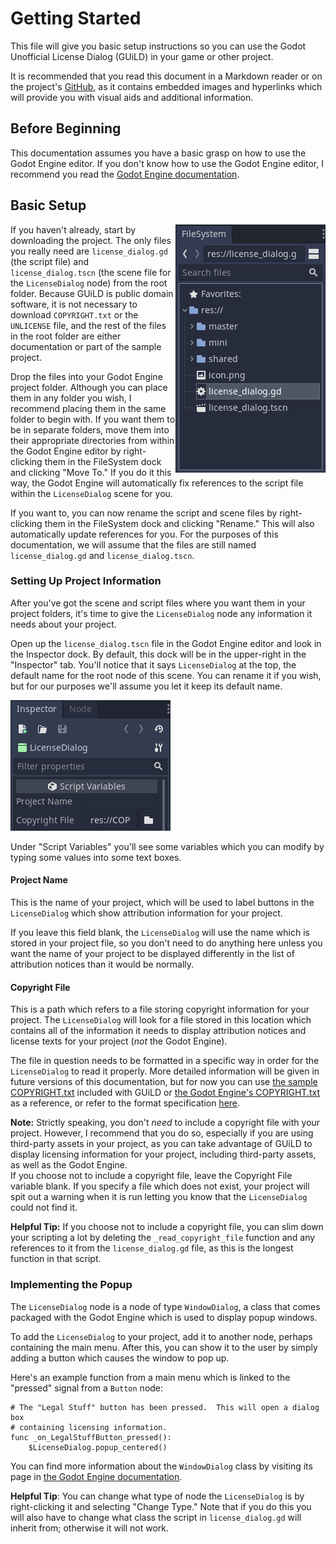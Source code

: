 # Getting Started

This file will give you basic setup instructions so you can use the Godot
Unofficial License Dialog (GUiLD) in your game or other project.

It is recommended that you read this document in a Markdown reader or on the
project's [GitHub](https://github.com/swashdev/godot-license-dialog), as
it contains embedded images and hyperlinks which will provide you with visual
aids and additional information.

## Before Beginning

This documentation assumes you have a basic grasp on how to use the Godot Engine
editor.  If you don't know how to use the Godot Engine editor, I recommend you
read the [Godot Engine documentation](https://docs.godotengine.org/en/stable/).

## Basic Setup

<img style = "float:right" src = "screenshots/getting_started_01.png" title = "The FileSystem dock in a Godot Engine project, showing the file `license_dialog.gd` selected."/>

If you haven't already, start by downloading the project.  The only files you
really need are `license_dialog.gd` (the script file) and `license_dialog.tscn`
(the scene file for the `LicenseDialog` node) from the root folder.  Because
GUiLD is public domain software, it is not necessary to download
`COPYRIGHT.txt` or the `UNLICENSE` file, and the rest of the files in the
root folder are either documentation or part of the sample project.

Drop the files into your Godot Engine project folder.  Although you can place
them in any folder you wish, I recommend placing them in the same folder to
begin with.  If you want them to be in separate folders, move them into their
appropriate directories from within the Godot Engine editor by right-clicking
them in the FileSystem dock and clicking "Move To."  If you do it this way, the
Godot Engine will automatically fix references to the script file within the
`LicenseDialog` scene for you.

If you want to, you can now rename the script and scene files by
right-clicking them in the FileSystem dock and clicking "Rename."  This will
also automatically update references for you.  For the purposes of this
documentation, we will assume that the files are still named
`license_dialog.gd` and `license_dialog.tscn`.

### Setting Up Project Information

After you've got the scene and script files where you want them in your project
folders, it's time to give the `LicenseDialog` node any information it needs
about your project.

Open up the `license_dialog.tscn` file in the Godot Engine editor and look in
the Inspector dock.  By default, this dock will be in the upper-right in the
"Inspector" tab.  You'll notice that it says `LicenseDialog` at the top, the
default name for the root node of this scene.  You can rename it if you wish,
but for our purposes we'll assume you let it keep its default name.

<img style = "margin: 0 auto" src = "screenshots/getting_started_02.png" title = "The Inspector dock in a Godot Engine project, showing some fields the user can modify to customize a `LicenseDialog` node." />

Under "Script Variables" you'll see some variables which you can modify by
typing some values into some text boxes.

#### Project Name

This is the name of your project, which will be used to label buttons in the
`LicenseDialog` which show attribution information for your project.

If you leave this field blank, the `LicenseDialog` will use the name which is
stored in your project file, so you don't need to do anything here unless you
want the name of your project to be displayed differently in the list of
attribution notices than it would be normally.

#### Copyright File

This is a path which refers to a file storing copyright information for your
project.  The `LicenseDialog` will look for a file stored in this location which
contains all of the information it needs to display attribution notices and
license texts for your project (*not* the Godot Engine).

The file in question needs to be formatted in a specific way in order for the
`LicenseDialog` to read it properly.  More detailed information will be given in
future versions of this documentation, but for now you can use [the sample
COPYRIGHT.txt] included with GUiLD or [the Godot Engine's COPYRIGHT.txt] as a
reference, or refer to the format specification [here][Debian copyright file
format].

[the sample COPYRIGHT.txt]: ../COPYRIGHT.txt
[the Godot Engine's COPYRIGHT.txt]: https://github.com/godotengine/godot/blob/master/COPYRIGHT.txt
[Debian copyright file format]: https://www.debian.org/doc/packaging-manuals/copyright-format/1.0/

**Note:**
Strictly speaking, you don't _need_ to include a copyright file with your
project.  However, I recommend that you do so, especially if you are using
third-party assets in your project, as you can take advantage of GUiLD to
display licensing information for your project, including third-party assets,
as well as the Godot Engine.  
If you choose not to include a copyright file, leave the Copyright File variable
blank.  If you specify a file which does not exist, your project will spit out a
warning when it is run letting you know that the `LicenseDialog` could not find
it.

**Helpful Tip:**
If you choose not to include a copyright file, you can slim down your scripting
a lot by deleting the `_read_copyright_file` function and any references to it
from the `license_dialog.gd` file, as this is the longest function in that
script.


### Implementing the Popup

The `LicenseDialog` node is a node of type `WindowDialog`, a class that comes
packaged with the Godot Engine which is used to display popup windows.

To add the `LicenseDialog` to your project, add it to another node, perhaps
containing the main menu.  After this, you can show it to the user by simply
adding a button which causes the window to pop up.

Here's an example function from a main menu which is linked to the "pressed"
signal from a `Button` node:

```gdscript
# The "Legal Stuff" button has been pressed.  This will open a dialog box
# containing licensing information.
func _on_LegalStuffButton_pressed():
	$LicenseDialog.popup_centered()
```

You can find more information about the `WindowDialog` class by visiting its
page in [the Godot Engine documentation][WindowDialog].

[WindowDialog]: https://docs.godotengine.org/en/stable/classes/class_windowdialog.html

**Helpful Tip**:
You can change what type of node the `LicenseDialog` is by right-clicking it and
selecting "Change Type."  Note that if you do this you will also have to change
what class the script in `license_dialog.gd` will inherit from; otherwise it
will not work.
